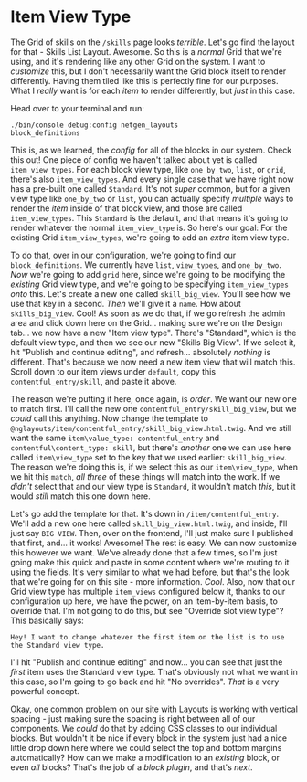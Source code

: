 # Item View Type

The Grid of skills on the `/skills` page looks *terrible*. Let's go find the layout for that - Skills List Layout. Awesome. So this is a *normal* Grid that we're using, and it's rendering like any other Grid on the system. I want to *customize* this, but I don't necessarily want the Grid block itself to render differently. Having them tiled like this is perfectly fine for our purposes. What I *really* want is for each *item* to render differently, but *just* in this case.

Head over to your terminal and run:

```terminal
./bin/console debug:config netgen_layouts
block_definitions
```

This is, as we learned, the *config* for all of the blocks in our system. Check this out! One piece of config we haven't talked about yet is called `item_view_types`. For each block view type, like `one_by_two`, `list`, or `grid`, there's also `item_view_types`. And every single case that we have right now has a pre-built one called `Standard`. It's not *super* common, but for a given view type like `one_by_two` or `list`, you can actually specify *multiple* ways to render the *item* inside of that block view, and those are called `item_view_types`. This `Standard` is the default, and that means it's going to render whatever the normal `item_view_type` is. So here's our goal: For the existing Grid `item_view_types`, we're going to add an *extra* item view type.

To do that, over in our configuration, we're going to find our `block_definitions`. We currently have `list`, `view_types`, and `one_by_two`. *Now* we're going to add `grid` here, since we're going to be modifying the *existing* Grid view type, and we're going to be specifying `item_view_types` *onto* this. Let's create a new one called `skill_big_view`. You'll see how we use that key in a second. *Then* we'll give it a `name`. How about `skills_big_view`. Cool! As soon as we do that, if we go refresh the admin area and click down here on the Grid... making sure we're on the Design tab... we now have a new "Item view type". There's "Standard", which is the default view type, and then we see our new "Skills Big View". If we select it, hit "Publish and continue editing", and refresh... absolutely *nothing* is different. That's because we now need a new item view that will match this. Scroll down to our item views under `default`, copy this `contentful_entry/skill`, and paste it above.

The reason we're putting it here, once again, is *order*. We want our new one to match first. I'll call the new one `contentful_entry/skill_big_view`, but we *could* call this anything. Now change the template to `@nglayouts/item/contentful_entry/skill_big_view.html.twig`. And we still want the same `item\value_type: contentful_entry` and `contentful\content_type: skill`, but there's *another* one we can use here called `item\view_type` set to the key that we used earlier: `skill_big_view`. The reason we're doing this is, if we select this as our `item\view_type`, when we hit this `match`, *all three* of these things will match into the work. If we *didn't* select that and our view type is `Standard`, it wouldn't match *this*, but it would *still* match this one down here.

Let's go add the template for that. It's down in `/item/contentful_entry`. We'll add a new one here called `skill_big_view.html.twig`, and inside, I'll just say `BIG VIEW`. Then, over on the frontend, I'll just make sure I published that first, and... it works! Awesome! The rest is easy. We can now customize this however we want. We've already done that a few times, so I'm just going make this quick and paste in some content where we're routing to it using the fields. It's very similar to what we had before, but that's the look that we're going for on this site - more information. *Cool*. Also, now that our Grid view type has multiple `item_views` configured below it, thanks to our configuration up here, we have the power, on an item-by-item basis, to override that. I'm not going to do this, but see "Override slot view type"? This basically says:

`Hey! I want to change whatever the first item on
the list is to use the Standard view type.`

I'll hit "Publish and continue editing" and now... you can see that just the *first* item uses the Standard view type. That's obviously not what we want in this case, so I'm going to go back and hit "No overrides". *That* is a very powerful concept.

Okay, one common problem on our site with Layouts is working with vertical spacing - just making sure the spacing is right between all of our components. We *could* do that by adding CSS classes to our individual blocks. But wouldn't it be nice if every block in the system just had a nice little drop down here where we could select the top and bottom margins automatically? How can we make a modification to an *existing* block, or even *all* blocks? That's the job of a *block plugin*, and that's *next*.
